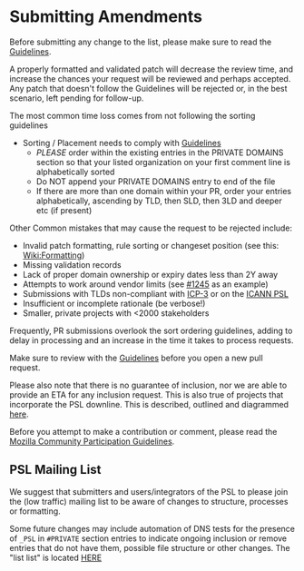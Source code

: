 # Submitting Amendments

Before submitting any change to the list, please make sure to read the [Guidelines](https://github.com/publicsuffix/list/wiki/Guidelines).

A properly formatted and validated patch will decrease the review time, and increase the chances your request will be reviewed and perhaps accepted. Any patch that doesn't follow the Guidelines will be rejected or, in the best scenario, left pending for follow-up.

The most common time loss comes from not following the sorting guidelines
- Sorting / Placement needs to comply with [Guidelines](https://github.com/publicsuffix/list/wiki/Guidelines)
  - *PLEASE* order within the existing entries in the PRIVATE DOMAINS section so that your listed organization on your first comment line is alphabetically sorted
  - Do NOT append your PRIVATE DOMAINS entry to end of the file
  - If there are more than one domain within your PR, order your entries alphabetically, ascending by TLD, then SLD, then 3LD and deeper etc (if present)

Other Common mistakes that may cause the request to be rejected include:

- Invalid patch formatting, rule sorting or changeset position (see this: [Wiki:Formatting](https://github.com/publicsuffix/list/wiki/Format))
- Missing validation records 
- Lack of proper domain ownership or expiry dates less than 2Y away
- Attempts to work around vendor limits (see [#1245](https://github.com/publicsuffix/list/issues/1245) as an example)
- Submissions with TLDs non-compliant with [ICP-3](https://www.icann.org/resources/pages/unique-authoritative-root-2012-02-25-en) or on the [ICANN PSL](https://github.com/publicsuffix/list/wiki/Security-Considerations#icann-public-suffix-list)
- Insufficient or incomplete rationale (be verbose!)
- Smaller, private projects with <2000 stakeholders

Frequently, PR submissions overlook the sort ordering guidelines, adding to delay in processing and an increase in the time it takes to process requests.

Make sure to review with the [Guidelines](https://github.com/publicsuffix/list/wiki/Guidelines) before you open a new pull request.

Please also note that there is no guarantee of inclusion, nor we are able to provide an ETA for any inclusion request.  This is also true of projects that incorporate the PSL downline.  This is described, outlined and diagrammed [here](
https://github.com/publicsuffix/list/wiki/Guidelines#appropriate-expectations-on-derivative-propagation-use-or-inclusion).

Before you attempt to make a contribution or comment, please read the [Mozilla Community Participation Guidelines](https://www.mozilla.org/en-US/about/governance/policies/participation/).

## PSL Mailing List

We suggest that submitters and users/integrators of the PSL to please join the (low traffic) mailing list to be aware of changes to structure, processes or formatting.

Some future changes may include automation of DNS tests for the presence of `_PSL` in `#PRIVATE` section entries to indicate ongoing inclusion or remove entries that do not have them, possible file structure or other changes.  The "list list" is located [HERE](https://groups.google.com/g/publicsuffix-discuss)
